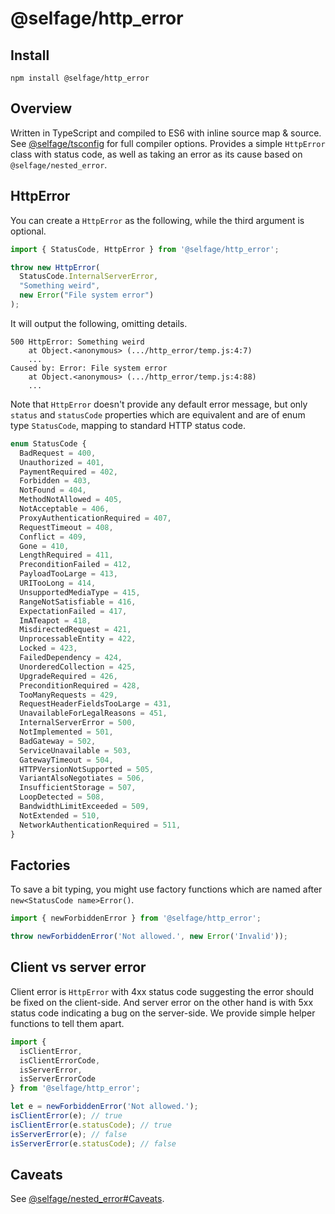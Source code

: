 # @selfage/http_error

## Install

`npm install @selfage/http_error`

## Overview

Written in TypeScript and compiled to ES6 with inline source map & source. See [@selfage/tsconfig](https://www.npmjs.com/package/@selfage/tsconfig) for full compiler options. Provides a simple `HttpError` class with status code, as well as taking an error as its cause based on `@selfage/nested_error`.

## HttpError

You can create a `HttpError` as the following, while the third argument is optional.

```TypeScript
import { StatusCode, HttpError } from '@selfage/http_error';

throw new HttpError(
  StatusCode.InternalServerError,
  "Something weird",
  new Error("File system error")
);
```

It will output the following, omitting details.

```
500 HttpError: Something weird
    at Object.<anonymous> (.../http_error/temp.js:4:7)
    ...
Caused by: Error: File system error
    at Object.<anonymous> (.../http_error/temp.js:4:88)
    ...
```

Note that `HttpError` doesn't provide any default error message, but only `status` and `statusCode` properties which are equivalent and are of enum type `StatusCode`, mapping to standard HTTP status code.

```TypeScript
enum StatusCode {
  BadRequest = 400,
  Unauthorized = 401,
  PaymentRequired = 402,
  Forbidden = 403,
  NotFound = 404,
  MethodNotAllowed = 405,
  NotAcceptable = 406,
  ProxyAuthenticationRequired = 407,
  RequestTimeout = 408,
  Conflict = 409,
  Gone = 410,
  LengthRequired = 411,
  PreconditionFailed = 412,
  PayloadTooLarge = 413,
  URITooLong = 414,
  UnsupportedMediaType = 415,
  RangeNotSatisfiable = 416,
  ExpectationFailed = 417,
  ImATeapot = 418,
  MisdirectedRequest = 421,
  UnprocessableEntity = 422,
  Locked = 423,
  FailedDependency = 424,
  UnorderedCollection = 425,
  UpgradeRequired = 426,
  PreconditionRequired = 428,
  TooManyRequests = 429,
  RequestHeaderFieldsTooLarge = 431,
  UnavailableForLegalReasons = 451,
  InternalServerError = 500,
  NotImplemented = 501,
  BadGateway = 502,
  ServiceUnavailable = 503,
  GatewayTimeout = 504,
  HTTPVersionNotSupported = 505,
  VariantAlsoNegotiates = 506,
  InsufficientStorage = 507,
  LoopDetected = 508,
  BandwidthLimitExceeded = 509,
  NotExtended = 510,
  NetworkAuthenticationRequired = 511,
}
```

## Factories

To save a bit typing, you might use factory functions which are named after `new<StatusCode name>Error()`.

```TypeScript
import { newForbiddenError } from '@selfage/http_error';

throw newForbiddenError('Not allowed.', new Error('Invalid'));
```

## Client vs server error

Client error is `HttpError` with 4xx status code suggesting the error should be fixed on the client-side. And server error on the other hand is with 5xx status code indicating a bug on the server-side. We provide simple helper functions to tell them apart.

```TypeScript
import {
  isClientError,
  isClientErrorCode,
  isServerError,
  isServerErrorCode
} from '@selfage/http_error';

let e = newForbiddenError('Not allowed.');
isClientError(e); // true
isClientError(e.statusCode); // true
isServerError(e); // false
isServerError(e.statusCode); // false
```

## Caveats

See [@selfage/nested_error#Caveats](https://github.com/selfage/nested_error#caveats).
